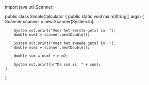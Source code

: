 import java.util.Scanner;

public class SimpleCalculator {
    public static void main(String[] args) {
        Scanner scanner = new Scanner(System.in);

        System.out.print("Voer het eerste getal in: ");
        double num1 = scanner.nextDouble();

        System.out.print("Voer het tweede getal in: ");
        double num2 = scanner.nextDouble();

        double sum = num1 + num2;

        System.out.println("De som is: " + sum);
    }
}
